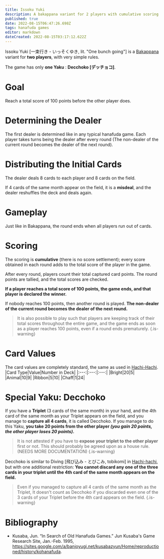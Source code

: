 ```yaml
---
title: Issoku Yuki
description: A bakappana variant for 2 players with cumulative scoring  and only one special yaku.
published: true
date: 2022-08-15T06:47:26.698Z
tags: hanafuda games
editor: markdown
dateCreated: 2022-08-15T03:17:12.622Z
---
```


Issoku Yuki [一束行き - いっそくゆき, lit. "One bunch going"] is a [Bakappana](/en/hanafuda/games/bakappana) variant for **two players**, with very simple rules.

The game has only **one Yaku** : **Decchoko [デッチョコ]**.

# Goal
Reach a total score of 100 points before the other player does.

# Determining the Dealer
The first dealer is determined like in any typical hanafuda game. Each player takes turns being the dealer after every round (The non-dealer of the current round becomes the dealer of the next round).

# Distributing the Initial Cards
The dealer deals 8 cards to each player and 8 cards on the field. 

If 4 cards of the same month appear on the field, it is a **misdeal**, and the dealer reshuffles the deck and deals again. 

# Gameplay
Just like in Bakappana, the round ends when all players run out of cards.

# Scoring
The scoring is **cumulative** (there is no score settlement); every score obtained in each round adds to the total score of the player in the game.

After every round, players count their total captured card points. The round points are tallied, and the total scores are checked.

**If a player reaches a total score of 100 points, the game ends, and that player is declared the winner.**

If nobody reaches 100 points, then another round is played. **The non-dealer of the current round becomes the dealer of the next round.**

> It is also possible to play such that players are keeping track of their total scores throughout the entire game, and the game ends as soon as a player reaches 100 points, even if a round ends prematurely.
{.is-warning}

# Card Values
The card values are completely standard, the same as used in [Hachi-Hachi](/en/hanafuda/games/hachi-hachi).
|Card Type|Value|Number in Deck|
|:---:|:---:|:---:|
|Bright|20|5|
|Animal|10|9|
|Ribbon|5|10|
|Chaff|1|24|


# Special Yaku: Decchoko
If you have a **Triplet** (3 cards of the same month) in your hand, and the 4th card of the same month as your Triplet appears on the field, and you manage to **capture all 4 cards**, it is called Decchoko. If you manage to do this Yaku, **you take 20 points from the other player *(you gain 20 points, the other player loses 20 points)*.**

>It is not attested if you have to **expose your triplet to the other player** first or not. This should probably be agreed upon as a house rule. (NEEDS MORE DOCUMENTATION)
{.is-warning}

Decchoko is similar to Diving [飛び込み - とびこみ, tobikomi] in [Hachi-hachi](/en/hanafuda/games/hachi-hachi), but with one additional restriction: **You cannot discard any one of the three cards in your triplet until the 4th card of the same month appears on the field.**

> Even if you managed to capture all 4 cards of the same month as the Triplet, It doesn't count as Decchoko if you discarded even one of the 3 cards of your Triplet before the 4th card appears on the field.
{.is-warning}

# Bibliography
- Kusaba, Jun. “In Search of Old Hanafuda Games.” Jun Kusaba's Game Research Site, Jan.-Feb. 1995, https://sites.google.com/a/banjoyugi.net/kusabazyun/Home/reproductioned/history/kohanafuda.